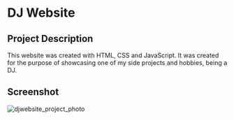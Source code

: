 # DJ Website

## Project Description
This website was created with HTML, CSS and JavaScript. It was created for the purpose of showcasing one of my side projects and hobbies, being a DJ.

## Screenshot
![djwebsite_project_photo](https://user-images.githubusercontent.com/20054991/235383577-0377bfef-be1b-4a96-afe1-e9725cc64fdc.png)
